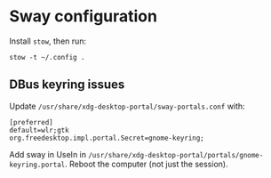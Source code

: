 # Sway configuration

Install `stow`, then run:
```
stow -t ~/.config .
```

## DBus keyring issues
Update `/usr/share/xdg-desktop-portal/sway-portals.conf` with:

```
[preferred]
default=wlr;gtk
org.freedesktop.impl.portal.Secret=gnome-keyring;
```

Add sway in UseIn in `/usr/share/xdg-desktop-portal/portals/gnome-keyring.portal`.
Reboot the computer (not just the session).
